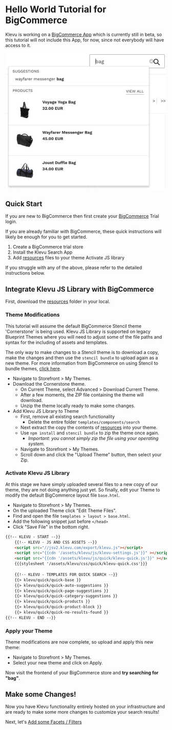 # Hello World Tutorial for BigCommerce

Klevu is working on a [BigCommerce App](https://www.klevu.com/bigcommerce)
which is currently still in beta, so this tutorial will not include this App, for now, since
not everybody will have access to it.

![Klevu Quick Search](/getting-started/1-hello-world/images/intro-quick-search.jpg)

## Quick Start
If you are new to BigCommerce then first create your [BigCommerce](https://www.bigcommerce.com) Trial login.

If you are already familiar with BigCommerce, these quick instructions will likely be enough for you to get started.
1. Create a BigCommerce trial store
2. Install the Klevu Search App
3. Add [resources](/getting-started/1-hello-world/bigcommerce/resources) files to your theme
Activate JS library

If you struggle with any of the above, please refer to the detailed instructions below.

## Integrate Klevu JS Library with BigCommerce
First, download the [resources](/getting-started/1-hello-world/bigcommerce/resources) folder in your local.

### Theme Modifications

This tutorial will assume the default BigCommerce Stencil theme 'Cornerstone' is being used.
Klevu JS Library is supported on legacy Blueprint Themes where you will need to adjust some of the file paths
and syntax for the including of assets and templates.

The only way to make changes to a Stencil theme is to download a copy,
make the changes and then use the `stencil bundle` to upload again as a new theme.
For more information from BigCommerce on using Stencil to bundle themes,
[click here](https://developer.bigcommerce.com/stencil-docs/installing-stencil-cli/installing-stencil).

- Navigate to Storefront > My Themes.
- Download the Cornerstone theme.
    - On Current Theme, select Advanced > Download Current Theme.
    - After a few moments, the ZIP file containing the theme will download.
    - Unzip the theme locally ready to make some changes.
- Add Klevu JS Library to Theme
    - First, remove all existing search functionality
        - Delete the entire folder `templates/components/search`
    - Next extract the copy the contents of [resources](/getting-started/1-hello-world/bigcommerce/resources) into your theme.
    - Use `npm install` and `stencil bundle` to zip the theme once again.
        - _Important: you cannot simply zip the file using your operating system._
    - Navigate to Storefront > My Themes.
    - Scroll down and click the "Upload Theme" button, then select your Zip.

### Activate Klevu JS Library

At this stage we have simply uploaded several files to a new copy of our theme,
they are not doing anything just yet. So finally, edit your Theme
to modify the default BigCommerce layout file `base.html`.

- Navigate to Storefront > My Themes.
- On the uploaded Theme click "Edit Theme Files".
- Find and open the file `templates > layout > base.html`.
- Add the following snippet just before `</head>`
- Click "Save File" in the bottom right.

```html
{{!-- KLEVU - START --}}
    {{!-- KLEVU - JS AND CSS ASSETS --}}
    <script src="//jsv2.klevu.com/export/klevu.js"></script>
    <script src="{{cdn '/assets/klevu/js/klevu-settings.js'}}" ></script>
    <script src="{{cdn '/assets/klevu/js/quick/klevu-quick.js'}}" ></script>
    {{{stylesheet '/assets/klevu/css/quick/klevu-quick.css'}}}
    
    {{!-- KLEVU - TEMPLATES FOR QUICK SEARCH --}}
    {{> klevu/quick/quick-base }}
    {{> klevu/quick/quick-auto-suggestions }}
    {{> klevu/quick/quick-page-suggestions }}
    {{> klevu/quick/quick-category-suggestions }}
    {{> klevu/quick/quick-products }}
    {{> klevu/quick/quick-product-block }}
    {{> klevu/quick/quick-no-results-found }}
{{!-- KLEVU - END --}}
```
### Apply your Theme
Theme modifications are now complete, so upload and apply this new theme:
- Navigate to Storefront > My Themes.
- Select your new theme and click on Apply. 

Now visit the frontend of your BigCommerce store and **try searching for "bag"**.

## Make some Changes!

Now you have Klevu functionality entirely hosted on your infrastructure
and are ready to make some more changes to customize your search results!

Next, let's [Add some Facets / Filters](/getting-started/2-facets/bigcommerce)
